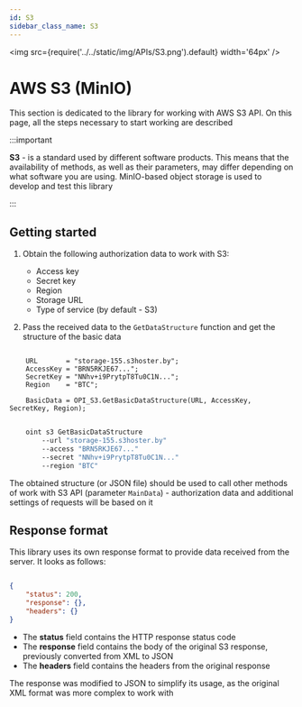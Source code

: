 ```yaml
---
id: S3
sidebar_class_name: S3
---
```


<img src={require('../../static/img/APIs/S3.png').default} width='64px' />

# AWS S3 (MinIO)

This section is dedicated to the library for working with AWS S3 API. On this page, all the steps necessary to start working are described

:::important

**S3** - is a standard used by different software products. This means that the availability of methods, as well as their parameters, may differ depending on what software you are using. MinIO-based object storage is used to develop and test this library

:::

## Getting started

1. Obtain the following authorization data to work with S3:

    + Access key
    + Secret key
    + Region
    + Storage URL
    + Type of service (by default - S3)

2. Pass the received data to the `GetDataStructure` function and get the structure of the basic data

```bsl title="1С:Enterprise/OneScript"

    URL       = "storage-155.s3hoster.by";
    AccessKey = "BRN5RKJE67...";
    SecretKey = "NNhv+i9PrytpT8Tu0C1N...";
    Region    = "BTC";

    BasicData = OPI_S3.GetBasicDataStructure(URL, AccessKey, SecretKey, Region);

```

```bash title="CLI"

    oint s3 GetBasicDataStructure 
        --url "storage-155.s3hoster.by"
        --access "BRN5RKJE67..."
        --secret "NNhv+i9PrytpT8Tu0C1N..."
        --region "BTC"

```

The obtained structure (or JSON file) should be used to call other methods of work with S3 API (parameter `MainData`) - authorization data and additional settings of requests will be based on it

## Response format

This library uses its own response format to provide data received from the server. It looks as follows:

```json

{
    "status": 200,
    "response": {},
    "headers": {}
}

```

+ The **status** field contains the HTTP response status code 
+ The **response** field contains the body of the original S3 response, previously converted from XML to JSON
+ The **headers** field contains the headers from the original response


The response was modified to JSON to simplify its usage, as the original XML format was more complex to work with
